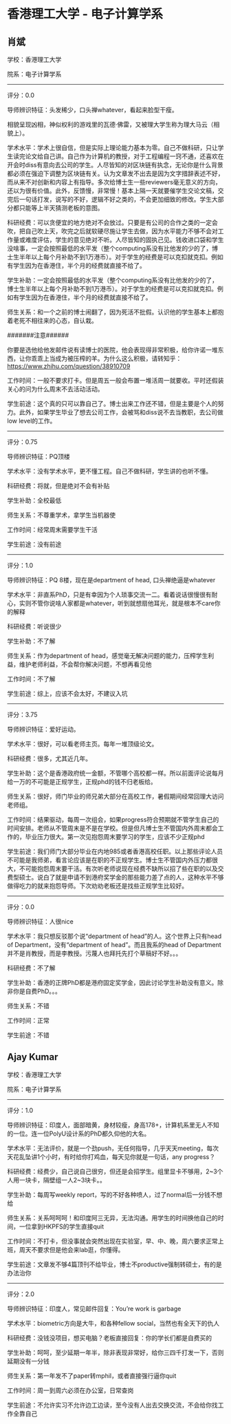 # 香港理工大学 - 电子计算学系

## 肖斌

学校：香港理工大学

院系：电子计算学系

* * *

评分：0.0

导师辨识特征：头发稀少，口头禅whatever，看起来脸型干瘦。

相貌呈现凶相，神似权利的游戏里的瓦德·佛雷，又被理大学生称为理大马云（相貌上）。

学术水平：学术上很自信，但是实际上理论能力基本为零。自己不做科研，只让学生读完论文给自己讲。自己作为计算机的教授，对于工程编程一窍不通，还喜欢在开会时diss有意向去公司的学生。人尽皆知的对区块链有执念，无论你是什么背景都必须在强迫下调整为区块链有关。认为文章发不出去是因为文字措辞表述不好，而从来不对创新和内容上有指导。多次给博士生一些reviewers毫无意义的方向，还以为很有价值。此外，反馈慢，非常慢！基本上隔一天就要催学生交论文稿，交完后一句话打发，说写的不好，逻辑不好之类的，不会更加细致的修改。学生大部分都只能等上半天猜测老板的意图。

科研经费：可以贪便宜的地方绝对不会放过。只要是有公司的合作之类的一定会吹，把自己吹上天，吹完之后就软硬尽施让学生去做，因为水平能力不够不会对工作量或难度评估，学生的意见绝对不听。人尽皆知的固执己见。钱收进口袋和学生没啥事，一定会按照最低的水平发（整个computing系没有比他发的少的了，博士生半年以上每个月补助不到1万港币）。对于学生的经费是可以克扣就克扣。例如有学生因为在香港住，半个月的经费就直接不给了。

学生补助：一定会按照最低的水平发（整个computing系没有比他发的少的了，博士生半年以上每个月补助不到1万港币）。对于学生的经费是可以克扣就克扣。例如有学生因为在香港住，半个月的经费就直接不给了。

师生关系：和一个之前的博士闹翻了，因为死活不批假。认识他的学生基本上都抱着老死不相往来的心态，自认栽。

#######注意######

你要是选他给他发邮件说有读博士的医院，他会表现得非常积极，给你许诺一堆东西，让你乖乖上当成为被压榨的羊。为什么这么积极，请转知乎：https://www.zhihu.com/question/38910709

工作时间：一般不要求打卡。但是周五一般会布置一堆活周一就要收。平时还假装关心的问为什么周末不去活动活动。

学生前途：这个真的只可以靠自己了。博士出来工作还不错，但是主要是个人的努力。此外，如果学生毕业了想去公司工作，会被骂和diss说不去当教职，去公司做low level的工作。

* * *

评分：0.75

导师辨识特征：PQ顶楼

学术水平：没有学术水平，更不懂工程。自己不做科研，学生讲的也听不懂。

科研经费：将就，但是绝对不会有补贴

学生补助：全校最低

师生关系：不尊重学术，拿学生当机器使

工作时间：经常周末需要学生干活

学生前途：没有前途

* * *

评分：1.0

导师辨识特征：PQ 8楼，现在是department of head, 口头禅绝逼是whatever

学术水平：非直系PhD，只是有幸因为个人琐事交流一二。看着说话很慢很有耐心，实则不管你说啥人家都是whatever，听到就想扇他耳光，就是根本不care你的解释

科研经费：听说很少

学生补助：不了解

师生关系：作为department of head，感觉毫无解决问题的能力，压榨学生利益，维护老师利益，不会帮你解决问题，不想再看见他

工作时间：不了解

学生前途：综上，应该不会太好，不建议入坑

* * *

评分：3.75

导师辨识特征：爱好运动。

学术水平：很好，可以看老师主页。每年一堆顶级论文。

科研经费：很多，尤其近几年。

学生补助：这个是香港政府统一金额，不管哪个高校都一样。所以前面评论说每月给一万的不可能是正规学生，正规phd的钱不归老板给。

师生关系：很好，师门毕业的师兄弟大部分在高校工作，暑假期间经常回理大访问老师组。

工作时间：结果驱动，每周一次组会，如果progress符合预期就不管学生自己的时间安排。老师从不管周末是不是在学校。但是但凡博士生不管国内外周末都会工作的，毕业压力很大。第一次见抱怨周末要学习的学生，应该不少正规phd

学生前途：我们师门大部分毕业在内地985或者香港高校任职。以上那些评论人员不可能是我师弟，看言论应该是在职的不正规学生。博士生不管国内外压力都很大，不可能抱怨周末要干活。有次听老师说现在经费不缺所以招了些在职的以及交费型硕士。说白了就是申请不到港府奖学金的那些能力差了点的人，这种水平不够做得吃力的就来抱怨导师。下次劝劝老板还是找些正规学生比较好。

* * *

评分：0.0

导师辨识特征：人很nice

学术水平：我只想反驳那个说“department of head”的人。这个世界上只有head of Department，没有“department of head”。而且我系的head of Department并不是肖教授，而是李教授。污蔑人也拜托先打个草稿好不好。。。

科研经费：不了解

学生补助：香港的正牌PhD都是港府固定奖学金，因此讨论学生补助没有意义。除非你是自费PhD。。。

师生关系：不错

工作时间：正常

学生前途：不错

## Ajay Kumar

学校：香港理工大学

院系：电子计算学系

* * *

评分：1.0

导师辨识特征：印度人，面部暗黄，身材较瘦，身高178+，计算机系里无人不知的一位。连一位PolyU设计系的PhD都久仰他的大名。

学术水平：无法评价，就是一个劲push，无任何指导，几乎天天meeting，每次天花乱坠讲1个小时，有时给你打鸡血，每天见你就是一句话，any progress？

科研经费：经费少，自己说自己很穷，但还是会招学生。组里显卡不够用，2~3个人用一块卡，隔壁组一人2~3块卡。。

学生补助：每周写weekly report，写的不好各种喷人，过了normal后一分钱不想给

师生关系：关系呵呵呵！和印度阿三无异，无法沟通。用学生的时间换他自己的时间，一位拿到HKPFS的学生直接quit

工作时间：不打卡，但没事就会突然出现在实验室，早、中、晚，周六要求正常上班，周天不要求但是他会来lab逛，你懂得。

学生前途：文章发不够4篇顶刊不给毕业，博士不productive强制转硕士，有的是办法治你

* * *

评分：2.0

导师辨识特征：印度人，常见邮件回复：You’re work is garbage

学术水平：biometric方向是大牛，和各种fellow social，当然也有全天下的仇人

科研经费：没钱没项目，想买电脑？老板直接回复：你的学长们都是自费买的

学生补助：呵呵，至少延期一年半，除非表现非常好，给你三四千打发一下，否则延期没有一分钱

师生关系：第一年发不了paper转mphil，或者直接强行逼你quit

工作时间：周一到周六必须在办公室，日常查岗

学生前途：不允许实习不允许边工边读，至今没有人出去交换交流，不会给你找工作全靠自己